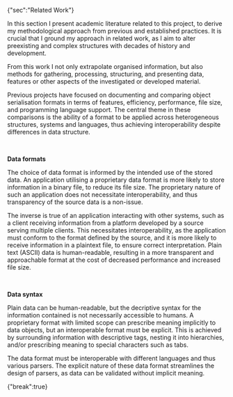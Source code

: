 {"sec":"Related Work"}

In this section I present academic literature related to this project, to derive my methodological approach from previous and established practices. It is crucial that I ground my approach in related work, as I aim to alter preexisting and complex structures with decades of history and development.

From this work I not only extrapolate organised information, but also methods for gathering, processing, structuring, and presenting data, features or other aspects of the investigated or developed material.

Previous projects have focused on documenting and comparing object serialisation formats in terms of features, efficiency, performance, file size, and programming language support. The central theme in these comparisons is the ability of a format to be applied across heterogeneous structures, systems and languages, thus achieving interoperability despite differences in data structure.

<br>

**Data formats**

The choice of data format is informed by the intended use of the stored data. An application utilising a proprietary data format is more likely to store information in a binary file, to reduce its file size. The proprietary nature of such an application does not necessitate interoperability, and thus transparency of the source data is a non-issue.

The inverse is true of an application interacting with other systems, such as a client receiving information from a platform developed by a source serving multiple clients. This necessitates interoperability, as the application must conform to the format defined by the source, and it is more likely to receive information in a plaintext file, to ensure correct interpretation. Plain text (ASCII) data is human-readable, resulting in a more transparent and approachable format at the cost of decreased performance and increased file size.

<br>

**Data syntax**

Plain data can be human-readable, but the decriptive syntax for the information contained is not necessarily accessible to humans. A proprietary format with limited scope can prescribe meaning implicitly to data objects, but an interoperable format must be explicit. This is achieved by surrounding information with descriptive tags, nesting it into hierarchies, and/or prescribing meaning to special characters such as tabs.

The data format must be interoperable with different languages and thus various parsers. The explicit nature of these data format streamlines the design of parsers, as data can be validated without implicit meaning.

{"break":true}